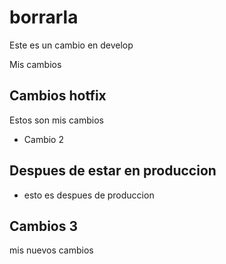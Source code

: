 # borrarla


Este es un cambio en develop


Mis cambios 


## Cambios hotfix

Estos son mis cambios


- Cambio 2


## Despues de estar en produccion

- esto es despues de produccion


## Cambios 3

mis nuevos cambios
